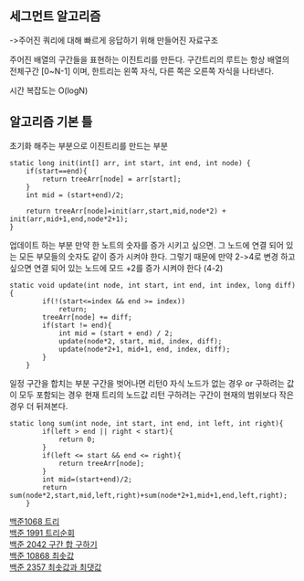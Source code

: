 
세그먼트 알고리즘
-
->주어진 쿼리에 대해 빠르게 응답하기 위해 만들어진 자료구조 
 
주어진 배열의 구간들을 표현하는 이진트리를 만든다. 구간트리의 루트는 항상 배열의 전체구간 [0~N-1] 이며, 한트리는 왼쪽 자식, 다른 쪽은 오른쪽 자식을 나타낸다.

시간 복잡도는 O(logN)

알고리즘 기본 틀
-
초기화 해주는 부분으로 이진트리를 만드는 부분

	static long init(int[] arr, int start, int end, int node) {
		if(start==end){
			return treeArr[node] = arr[start];
		}
		int mid = (start+end)/2;
		
		return treeArr[node]=init(arr,start,mid,node*2) + init(arr,mid+1,end,node*2+1);
	}

업데이트 하는 부분
만약 한 노트의 숫자를 증가 시키고 싶으면. 그 노드에 연결 되어 있는 모든 부모들의 숫자도 같이 증가 시켜야 한다.
그렇기 때문에 만약 2->4로 변경 하고 싶으면 연결 되어 있는 노드에 모드 +2를 증가 시켜야 한다 (4-2)

    static void update(int node, int start, int end, int index, long diff){
    		if(!(start<=index && end >= index))
    			return;
    		treeArr[node] += diff;
    		if(start != end){
    			int mid = (start + end) / 2;
    			update(node*2, start, mid, index, diff);
    			update(node*2+1, mid+1, end, index, diff);
    		}
    	}

일정 구간을 합치는 부분
구간을 벗어나면 리턴0
자식 노드가 없는 경우 or 구하려는 값이 모두 포함되는 경우 현재 트리의 노드값 리턴
구하려는 구간이 현재의 범위보다 작은경우 더 뒤져본다.

    static long sum(int node, int start, int end, int left, int right){
    		if(left > end || right < start){
    			return 0;
    		}
    		if(left <= start && end <= right){
    			return treeArr[node];
    		}
    		int mid=(start+end)/2;
    		return sum(node*2,start,mid,left,right)+sum(node*2+1,mid+1,end,left,right);
    	}
 
[백준1068 트리](https://gist.github.com/theSUNYOUNG/82ac7d44cf5f8e673dee2e95b6ed90c9)  
[백준 1991 트리순회](https://gist.github.com/theSUNYOUNG/cea0c9cb2e1196eca64f68a5196db745)  
[백준 2042 구간 합 구하기](https://gist.github.com/theSUNYOUNG/0800c0b445c99784f5db4647873bb578)  
[백준 10868 최솟값](https://gist.github.com/theSUNYOUNG/44ce8c9348d9f11a480854bd8949ff23)  
[백준 2357 최솟값과 최댓값](https://gist.github.com/theSUNYOUNG/6aa2c9d0c3b4dc213634ed1f71a0037e)  

